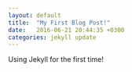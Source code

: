 ```yaml
---
layout: default
title:  "My First Blog Post!"
date:   2016-06-21 20:44:35 +0300
categories: jekyll update
---
```


Using Jekyll for the first time!
